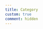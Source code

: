 ```yaml
---
title: Category
custom: true
comment: hidden
---
```

<Head :title="$attrs.category" />
<Banner :title="$attrs.category" />
<Space :size="64" />
<ListPosts :category="$attrs.category" />